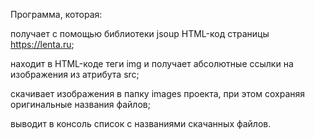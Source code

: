 Программа, которая:

получает с помощью библиотеки jsoup HTML-код страницы https://lenta.ru;

находит в HTML-коде теги img и получает абсолютные ссылки на изображения из атрибута src;

скачивает изображения в папку images проекта, при этом сохраняя оригинальные названия файлов;

выводит в консоль список c названиями скачанных файлов.